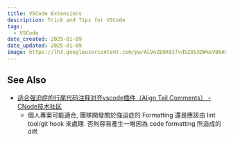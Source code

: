 ```yaml
---
title: VSCode Extensions
description: Trick and Tips for VSCode
tags:
  - VSCode
date_created: 2025-01-09
date_updated: 2025-01-09
image: https://lh3.googleusercontent.com/pw/AL9nZEUA9Ifvd5Z8SXDWkeVB6AC4MPGwnXaL6kBXNPoXwOQQ2jOcZ1Jw_0p8TKK8C3ZX0e67_FOY15eDrm7aaXSQJcKtoUzC80SAQEHsaBy6qS2AqNNs5VUFNXBKm439y_1wkvmDl-PnL8ReojnIumNlEvOXBg=w800-no?authuser=0
---
```



## See Also

- [适合强迫症的行尾代码注释对齐vscode插件（Align Tail Comments） - CNode技术社区](https://cnodejs.org/topic/677dd3cd257f29a0fe3fa446)
	- 個人專案可能適合, 團隊開發關於強迫症的 Formatting 還是應該由 lint tool/git hook 來處理. 否則容易產生一堆因為 code formatting 所造成的 diff.
